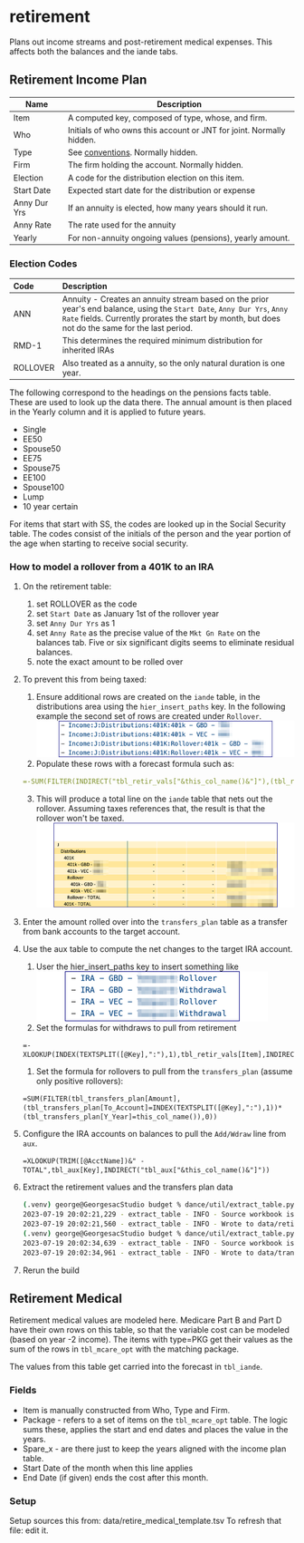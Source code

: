 # retirement

Plans out income streams and post-retirement medical expenses.  This affects both the balances and the iande tabs.

## Retirement Income Plan

| Name            | Description                                                  |
| --------------- | ------------------------------------------------------------ |
|Item|A computed key, composed of type, whose, and firm.|
|Who|Initials of who owns this account or JNT for joint. Normally hidden.|
|Type|See [conventions](../spreadsheet.md#conventions). Normally hidden.|
|Firm|The firm holding the account. Normally hidden.|
|Election|A code for the distribution election on this item.|
|Start Date|Expected start date for the distribution or expense|
|Anny Dur Yrs|If an annuity is elected, how many years should it run.|
|Anny Rate|The rate used for the annuity|
|Yearly|For non-annuity ongoing values (pensions), yearly amount.|

### Election Codes

|Code|Description|
|:--|:--|
|ANN|Annuity - Creates an annuity stream based on the prior year's end balance, using the `Start Date`, `Anny Dur Yrs`,	`Anny Rate` fields. Currently prorates the start by month, but does not do the same for the last period. 
|RMD-1|This determines the required minimum distribution for inherited IRAs|
|ROLLOVER|Also treated as a annuity, so the only natural duration is one year. |

The following correspond to the headings on the pensions facts table. These are used to look up the data there.  The annual amount is then placed in the Yearly column and it is applied to future years.

- Single
- EE50
- Spouse50
- EE75
- Spouse75
- EE100
- Spouse100
- Lump
- 10 year certain

For items that start with SS, the codes are looked up in the Social Security table. The codes consist of the initials of the person and the year portion of the age when starting to receive social security.

### How to model a rollover from a 401K to an IRA

1. On the retirement table:
    1. set ROLLOVER as the code
    1. set `Start Date` as January 1st of the rollover year
    1. set `Anny Dur Yrs` as 1
    1. set `Anny Rate` as the precise value of the `Mkt Gn Rate` on the balances tab. Five or six significant digits seems to eliminate residual balances.
    1. note the exact amount to be rolled over
1. To prevent this from being taxed:
    1. Ensure additional rows are created on the `iande` table, in the distributions area using the `hier_insert_paths` key. In the following example the second set of rows are created under `Rollover`.
![example](../images/tgt/rollover_1.png)
    1. Populate these rows with a forecast formula such as:
      ```yaml
      =-SUM(FILTER(INDIRECT("tbl_retir_vals["&this_col_name()&"]"),(tbl_retir_vals[Item]=TRIM([@Account]))*(tbl_retir_vals[Election]="ROLLOVER"),0))
      ```
    3. This will produce a total line on the `iande` table that nets out the rollover.  Assuming taxes references that, the result is that the rollover won't be taxed.
![example](../images/tgt/rollover_2.png)
1. Enter the amount rolled over into the `transfers_plan` table as a transfer from bank accounts to the target account.
1. Use the aux table to compute the net changes to the target IRA account.   
    1. User the hier_insert_paths key to insert something like
    ![example](../images/tgt/rollover_3.png)
    1. Set the formulas for withdraws to pull from retirement
    ```
    =-XLOOKUP(INDEX(TEXTSPLIT([@Key],":"),1),tbl_retir_vals[Item],INDIRECT("tbl_retir_vals["&this_col_name()&"]"))
    ```
    1. Set the formula for rollovers to pull from the `transfers_plan` (assume only positive rollovers):
    ```
    =SUM(FILTER(tbl_transfers_plan[Amount],(tbl_transfers_plan[To_Account]=INDEX(TEXTSPLIT([@Key],":"),1))*(tbl_transfers_plan[Y_Year]=this_col_name()),0))
    ```

1. Configure the IRA accounts on balances to pull the `Add/Wdraw` line from `aux`.

    ```
    =XLOOKUP(TRIM([@AcctName])&" - TOTAL",tbl_aux[Key],INDIRECT("tbl_aux["&this_col_name()&"]"))
    ```

1. Extract the retirement values and the transfers plan data 

    ```bash
    (.venv) george@GeorgesacStudio budget % dance/util/extract_table.py -t tbl_retir_vals -w data/test_wb.xlsm
    2023-07-19 20:02:21,229 - extract_table - INFO - Source workbook is data/test_wb.xlsm
    2023-07-19 20:02:21,560 - extract_table - INFO - Wrote to data/retire_template.tsv
    (.venv) george@GeorgesacStudio budget % dance/util/extract_table.py -t tbl_transfers_plan -w data/test_wb.xlsm
    2023-07-19 20:02:34,639 - extract_table - INFO - Source workbook is data/test_wb.xlsm
    2023-07-19 20:02:34,961 - extract_table - INFO - Wrote to data/transfers_plan.json
    ```

1. Rerun the build

## Retirement Medical

Retirement medical values are modeled here. Medicare Part B and Part D have their own rows on this table, so that the variable cost can be modeled (based on year -2 income). The items with type=PKG get their values as the sum of the rows in `tbl_mcare_opt` with the matching package.

The values from this table get carried into the forecast in `tbl_iande`.

### Fields

- Item is manually constructed from Who, Type and Firm.  
- Package - refers to a set of items on the `tbl_mcare_opt` table. The logic sums these, applies the start and end dates and places the value in the years.
- Spare_x - are there just to keep the years aligned with the income plan table.
- Start Date of the month when this line applies
- End Date (if given) ends the cost after this month.

### Setup

Setup sources this from: data/retire_medical_template.tsv
To refresh that file: edit it.
